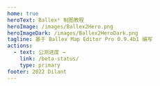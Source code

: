 ```yaml
---
home: true
heroText: Ballex² 制图教程
heroImage: /images/Ballex2Hero.png
heroImageDark: /images/Ballex2HeroDark.png
tagline: 基于 Ballex Map Editor Pro 0.9.4b1 编写
actions:
  - text: 公测进度 →
    link: /beta-status/
    type: primary
footer: 2022 Dilant
---
```

